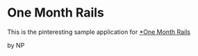# One Month Rails

This is the pinteresting sample application for
[*One Month Rails](http://onemonthrails.com)

by NP